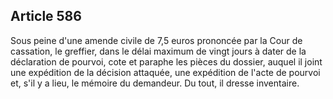 Article 586
----
Sous peine d'une amende civile de 7,5 euros prononcée par la Cour de cassation,
le greffier, dans le délai maximum de vingt jours à dater de la déclaration de
pourvoi, cote et paraphe les pièces du dossier, auquel il joint une expédition
de la décision attaquée, une expédition de l'acte de pourvoi et, s'il y a lieu,
le mémoire du demandeur. Du tout, il dresse inventaire.
